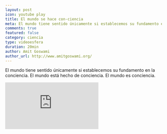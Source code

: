 ```yaml
---
layout: post
icon: youtube play
title: El mundo se hace con-ciencia
meta: El mundo tiene sentido únicamente si establecemos su fundamento en la conciencia. El mundo está hecho de conciencia. El mundo es conciencia.
comments: true
featured: false
category: ciencia
type: videoesfera
duration: 20min
author: Amit Goswami
author_url: http://www.amitgoswami.org/
---
```


<p>
El mundo tiene sentido únicamente si establecemos su fundamento en la conciencia. El mundo está hecho de conciencia. El mundo es conciencia.
</p>
<div class="video">
  <div class="video-wrapper">
<iframe src="https://www.youtube.com/embed/Dza3edoKLNk" frameborder="0" allowfullscreen></iframe>
  </div>
</div>


